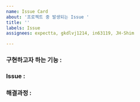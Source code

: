 ```yaml
---
name: Issue Card
about: '프로젝트 중 발생되는 Issue '
title: ''
labels: Issue
assignees: expectta, gkdlvj1214, in63119, JH-Shim

---
```


### 구현하고자 하는 기능 :


### Issue :


### 해결과정 :
